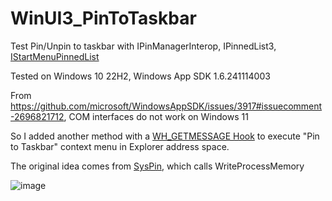 # WinUI3_PinToTaskbar

Test Pin/Unpin to taskbar with IPinManagerInterop, IPinnedList3, [IStartMenuPinnedList](https://learn.microsoft.com/en-us/windows/win32/api/shobjidl/nn-shobjidl-istartmenupinnedlist)

 Tested on Windows 10 22H2, Windows App SDK 1.6.241114003

 From https://github.com/microsoft/WindowsAppSDK/issues/3917#issuecomment-2696821712, COM interfaces do not work on Windows 11

 So I added another method with a [WH_GETMESSAGE Hook](https://learn.microsoft.com/en-us/windows/win32/winmsg/about-hooks#wh_getmessage)
 to execute "Pin to Taskbar" context menu in Explorer address space.
 
 The original idea comes from [SysPin](https://www.technosys.net/products/utils/pintotaskbar), which calls WriteProcessMemory

 ![image](https://github.com/user-attachments/assets/4f20fc87-ff03-4603-b42f-b71191488744)

